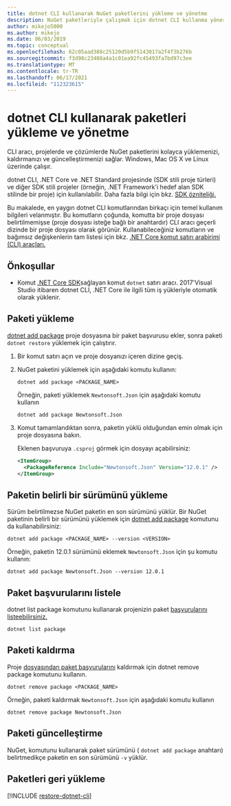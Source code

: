 ```yaml
---
title: dotnet CLI kullanarak NuGet paketlerini yükleme ve yönetme
description: NuGet paketleriyle çalışmak için dotnet CLI kullanma yönergeleri.
author: mikejo5000
ms.author: mikejo
ms.date: 06/03/2019
ms.topic: conceptual
ms.openlocfilehash: 62c05aad388c25120d5b9f5143017a2f4f3b276b
ms.sourcegitcommit: f3d98c23408a4a1c01ea92fc45493fa7bd97c3ee
ms.translationtype: MT
ms.contentlocale: tr-TR
ms.lasthandoff: 06/17/2021
ms.locfileid: "112323615"
---
```

# <a name="install-and-manage-packages-using-the-dotnet-cli"></a>dotnet CLI kullanarak paketleri yükleme ve yönetme

CLI aracı, projelerde ve çözümlerde NuGet paketlerini kolayca yüklemenizi, kaldırmanızı ve güncelleştirmenizi sağlar. Windows, Mac OS X ve Linux üzerinde çalışır.

dotnet CLI, .NET Core ve .NET Standard projesinde (SDK stili proje türleri) ve diğer SDK stili projeler (örneğin, .NET Framework'i hedef alan SDK stilinde bir proje) için kullanılabilir. Daha fazla bilgi için bkz. [SDK özniteliği.](/dotnet/core/tools/csproj#additions)

Bu makalede, en yaygın dotnet CLI komutlarından birkaçı için temel kullanım bilgileri velanmıştır. Bu komutların çoğunda, komutta bir proje dosyası belirtilmemişse (proje dosyası isteğe bağlı bir anahtardır) CLI aracı geçerli dizinde bir proje dosyası olarak görünür. Kullanabileceğiniz komutların ve bağımsız değişkenlerin tam listesi için bkz. [.NET Core komut satırı arabirimi (CLI) araçları.](../reference/dotnet-commands.md)

## <a name="prerequisites"></a>Önkoşullar

- Komut [.NET Core SDK](https://www.microsoft.com/net/download/)sağlayan komut `dotnet` satırı aracı. 2017'Visual Studio itibaren dotnet CLI, .NET Core ile ilgili tüm iş yükleriyle otomatik olarak yüklenir.

## <a name="install-a-package"></a>Paketi yükleme

[dotnet add package](/dotnet/core/tools/dotnet-add-package?tabs=netcore2x) proje dosyasına bir paket başvurusu ekler, sonra paketi `dotnet restore` yüklemek için çalıştırır.

1. Bir komut satırı açın ve proje dosyanızı içeren dizine geçiş.

2. NuGet paketini yüklemek için aşağıdaki komutu kullanın:

    ```dotnetcli
    dotnet add package <PACKAGE_NAME>
    ```

    Örneğin, paketi yüklemek `Newtonsoft.Json` için aşağıdaki komutu kullanın

    ```dotnetcli
    dotnet add package Newtonsoft.Json
    ```

3. Komut tamamlandıktan sonra, paketin yüklü olduğundan emin olmak için proje dosyasına bakın.

   Eklenen başvuruya `.csproj` görmek için dosyayı açabilirsiniz:

    ```xml
    <ItemGroup>
      <PackageReference Include="Newtonsoft.Json" Version="12.0.1" />
    </ItemGroup>
    ```

## <a name="install-a-specific-version-of-a-package"></a>Paketin belirli bir sürümünü yükleme

Sürüm belirtilmezse NuGet paketin en son sürümünü yüklür. Bir NuGet paketinin belirli bir sürümünü yüklemek için [dotnet add package](/dotnet/core/tools/dotnet-add-package?tabs=netcore2x) komutunu da kullanabilirsiniz:

```dotnetcli
dotnet add package <PACKAGE_NAME> --version <VERSION>
```

Örneğin, paketin 12.0.1 sürümünü eklemek `Newtonsoft.Json` için şu komutu kullanın:

```dotnetcli
dotnet add package Newtonsoft.Json --version 12.0.1
```

## <a name="list-package-references"></a>Paket başvurularını listele

dotnet list package komutunu kullanarak projenizin paket [başvurularını listeebilirsiniz.](/dotnet/core/tools/dotnet-list-package?tabs=netcore2x)

```dotnetcli
dotnet list package
```

## <a name="remove-a-package"></a>Paketi kaldırma

Proje [dosyasından paket başvurularını](/dotnet/core/tools/dotnet-remove-package?tabs=netcore2x) kaldırmak için dotnet remove package komutunu kullanın.

```dotnetcli
dotnet remove package <PACKAGE_NAME>
```

Örneğin, paketi kaldırmak `Newtonsoft.Json` için aşağıdaki komutu kullanın

```dotnetcli
dotnet remove package Newtonsoft.Json
```

## <a name="update-a-package"></a>Paketi güncelleştirme

NuGet, komutunu kullanarak paket sürümünü ( `dotnet add package` anahtarı) belirtmedikçe paketin en son sürümünü `-v` yüklür.

## <a name="restore-packages"></a>Paketleri geri yükleme

[!INCLUDE [restore-dotnet-cli](includes/restore-dotnet-cli.md)]
